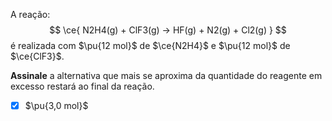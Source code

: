 A reação:
$$
    \ce{ N2H4(g) + ClF3(g) -> HF(g) + N2(g) + Cl2(g) }
$$
é realizada com $\pu{12 mol}$ de $\ce{N2H4}$ e $\pu{12 mol}$ de $\ce{ClF3}$.

**Assinale** a alternativa que mais se aproxima da quantidade do reagente em excesso restará ao final da reação.

- [x] $\pu{3,0 mol}$
